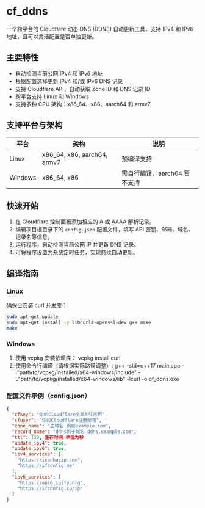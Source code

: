 # cf_ddns

一个跨平台的 Cloudflare 动态 DNS (DDNS) 自动更新工具，支持 IPv4 和 IPv6 地址，且可以灵活配置是否单独更新。

## 主要特性

- 自动检测当前公网 IPv4 和 IPv6 地址
- 根据配置选择更新 IPv4 和/或 IPv6 DNS 记录
- 支持 Cloudflare API，自动获取 Zone ID 和 DNS 记录 ID
- 跨平台支持 Linux 和 Windows
- 支持多种 CPU 架构：x86_64、x86、aarch64 和 armv7

## 支持平台与架构

| 平台   | 架构                   | 说明                      |
| ------ | ---------------------- | ------------------------- |
| Linux  | x86_64, x86, aarch64, armv7 | 预编译支持               |
| Windows| x86_64, x86            | 需自行编译，aarch64 暂不支持 |

## 快速开始

1. 在 Cloudflare 控制面板添加相应的 A 或 AAAA 解析记录。
2. 编辑项目根目录下的 `config.json` 配置文件，填写 API 密钥、邮箱、域名、记录名等信息。
3. 运行程序，自动检测当前公网 IP 并更新 DNS 记录。
4. 可将程序设置为系统定时任务，实现持续自动更新。

## 编译指南

### Linux

确保已安装 curl 开发库：

```bash
sudo apt-get update
sudo apt-get install -y libcurl4-openssl-dev g++ make
make
```

### Windows

1. 使用 vcpkg 安装依赖库：
    vcpkg install curl
2. 使用命令行编译（请根据实际路径调整）:
    g++ -std=c++17 main.cpp -I"path/to/vcpkg/installed/x64-windows/include" -L"path/to/vcpkg/installed/x64-windows/lib" -lcurl -o cf_ddns.exe


### 配置文件示例（config.json）
```json
{
  "cfkey": "你的Cloudflare全局API密钥",
  "cfuser": "你的Cloudflare注册邮箱",
  "zone_name": "主域名 例如example.com",
  "record_name": "ddns的子域名 ddns.example.com",
  "ttl": 120, 生存时间 单位为秒
  "update_ipv4": true,
  "update_ipv6": true,
  "ipv4_services": [
    "https://icanhazip.com",
    "https://ifconfig.me"
  ],
  "ipv6_services": [
    "https://api6.ipify.org",
    "https://ifconfig.co/ip"
  ]
}
```